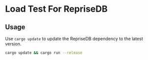 # Load Test For RepriseDB

## Usage

Use `cargo update` to update the RepriseDB dependency to the latest version.
```bash
cargo update && cargo run --release
```

